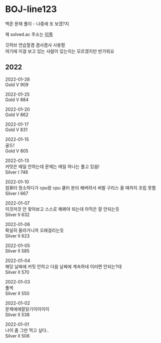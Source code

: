 # BOJ-line123
백준 문제 풀이 - 나중에 또 보겠?지

제 solved.ac 주소는 [이쪽](https://solved.ac/profile/line123)

깃허브 연습할겸 겸사겸사 사용함   
여기에 이걸 보고 있는 사람이 있는지는 모르겠지만 반가워요   

## 2022   
2022-01-28   
Gold V 909   
   
2022-01-25   
Gold V 884   
   
2022-01-20   
Gold V 862   
   
2022-01-17   
Gold V 831   
   
2022-01-15   
골드!   
Gold V 805   
   
2022-01-13   
커밋은 매일 안하는데 문제는 매일 하나는 풀고 있음!   
Silver I 746   
   
2022-01-10   
컴퓨터 청소하다가 cpu랑 cpu 쿨러 분리 해버려서 써멀 구리스 올 때까지 조립 못함   
Silver I 667   
   
2022-01-07   
이것저것 안 찾아보고 스스로 해봐야 되는데 아직은 잘 안되는듯   
Silver II 632   
   
2022-01-06   
확실히 올라가니까 오래걸리는듯   
Silver II 623   
   
2022-01-05   
Silver II 585   
   
2022-01-04   
해당 날짜에 커밋 안하고 다음 날짜에 계속하네 이러면 안되는?데   
Silver II 570   
   
2022-01-03   
풀썩   
Silver II 550   
   
2022-01-02   
문제에에잘읽기이이이이   
Silver II 538   
    
2022-01-01   
나이 좀 그만 먹고 싶다..   
Silver II 506 

